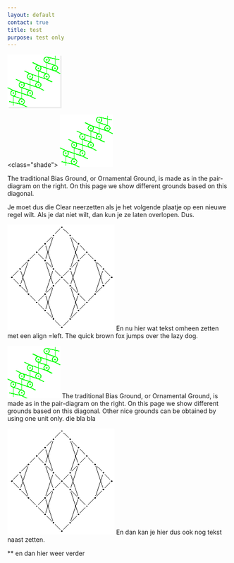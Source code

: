 ```yaml
---
layout: default
contact: true
title: test
purpose: test only
---
```


<style>
.shade {
   box-shadow: 3px 3px #ebebeb;
}
</style>


<img src="../images_wt/gf-0221-wt.png?align=right" class="shade">


<class="shade"> 
![][p-0221]
</class>

The traditional Bias Ground, or Ornamental Ground, is made as in the pair-diagram on the right. On this page we show different grounds based on this diagonal.
<p style="clear: both"></p>

Je moet dus die Clear neerzetten als je het volgende plaatje op een nieuwe regel wilt. Als je dat niet wilt, dan kun je ze laten overlopen. Dus.

![alt][b]
En nu hier wat tekst omheen zetten met een align =left. The quick brown fox jumps over the lazy dog.
<p style="clear: both"></p>

[![biasground][p-0221]][c]
The traditional Bias Ground, or Ornamental Ground, is made as in the pair-diagram on the right. On this page we show different grounds based on this diagonal.
Other nice grounds can be obtained by using one unit only.
die bla bla

[![bigger][b]][c]
En dan kan je hier dus ook nog tekst naast zetten.
<p style="clear: both"></p>

** en dan hier weer verder

[p-0221]: ../images_wt/gf-0221-wt.png?align=right
[b]: ../images_wt/big-rose.png?align=left
[c]: https://d-bl.github.io/GroundForge/tiles?patchWidth=16&patchHeight=24&b1=ct&f1=ct&c2=c&e2=c&b3=ct&d3=ctc&f3=ct&tile=-5---5,--C-B-,-B-5-C&footsideStitch=ctctt&tileStitch=ct&headsideStitch=ctctt&shiftColsSW=-3&shiftRowsSW=3&shiftColsSE=3&shiftRowsSE=3

